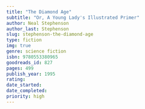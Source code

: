 ```yaml
---
title: "The Diamond Age"
subtitle: "Or, A Young Lady's Illustrated Primer"
author: Neal Stephenson
author_last: Stephenson
slug: stephenson-the-diamond-age
type: fiction
img: true
genre: science fiction
isbn: 9780553380965
goodreads_id: 827
pages: 499
publish_year: 1995 
rating: 
date_started:
date_completed:
priority: high
---
```

